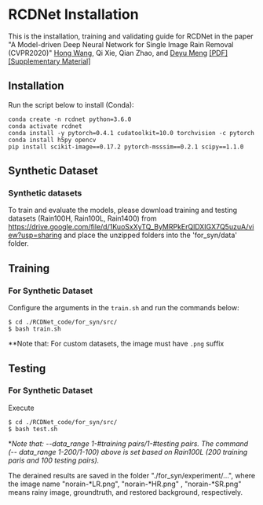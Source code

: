 
# RCDNet Installation
This is the installation, training and validating guide for RCDNet in the paper "A Model-driven Deep Neural Network  for Single Image Rain Removal (CVPR2020)" 
[Hong Wang](https://hongwang01.github.io/), Qi Xie, Qian Zhao, and [Deyu Meng](http://gr.xjtu.edu.cn/web/dymeng) [[PDF]](http://openaccess.thecvf.com/content_CVPR_2020/papers/Wang_A_Model-Driven_Deep_Neural_Network_for_Single_Image_Rain_Removal_CVPR_2020_paper.pdf) [[Supplementary Material]](http://openaccess.thecvf.com/content_CVPR_2020/supplemental/Wang_A_Model-Driven_Deep_CVPR_2020_supplemental.pdf) 


## Installation
Run the script below to install (Conda):
```
conda create -n rcdnet python=3.6.0
conda activate rcdnet
conda install -y pytorch=0.4.1 cudatoolkit=10.0 torchvision -c pytorch
conda install h5py opencv
pip install scikit-image==0.17.2 pytorch-msssim==0.2.1 scipy==1.1.0
```

## Synthetic Dataset  
### Synthetic datasets
To train and evaluate the models, please download training and testing datasets (Rain100H, Rain100L, Rain1400) from 
https://drive.google.com/file/d/1KuoSxXyTQ_ByMRPkErQlDXIGX7Q5uzuA/view?usp=sharing
and place the unzipped folders into the 'for_syn/data' folder.

## Training
###  For Synthetic Dataset 
Configure the arguments in the `train.sh` and run the commands below:
```
$ cd ./RCDNet_code/for_syn/src/ 
$ bash train.sh
```
**Note that:  For custom datasets, the image must have `.png` suffix


## Testing
### For Synthetic Dataset
Execute
```
$ cd ./RCDNet_code/for_syn/src/
$ bash test.sh
```
**Note that: --data_range  1-#training pairs/1-#testing pairs. The command (-- data_range 1-200/1-100) above is set based on Rain100L (200 training paris and 100 testing pairs).*

The derained results are saved in the folder "./for_syn/experiment/...", where the image name "norain-*LR.png", "norain-*HR.png" , "norain-*SR.png" means rainy image, groundtruth, and restored background, respectively. 
